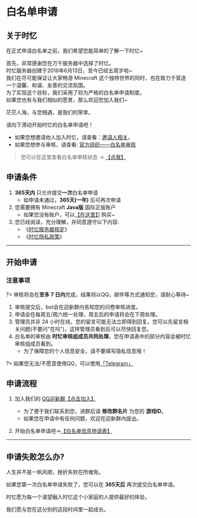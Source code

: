 # 白名单申请

## 关于时忆

在正式申请白名单之前，我们希望您能简单的了解一下时忆~

首先，非常感谢您在万千服务器中选择了时忆。    
时忆服务器创建于2016年6月13日，至今已经五周岁啦~  
我们在尽可能保证让大家畅游 Minecraft 这个独特世界的同时，也在致力于营造一个温馨、和谐、友善的交流氛围。  
为了实现这个目标，我们采用了较为严格的白名单申请制度。  
如果您也有与我们相似的愿景，那么欢迎您加入我们~  

茫茫人海，与您相遇，是我们的荣幸。

请向下滑动开始时忆的白名单申请吧！
 
- 如果您想邀请他人加入时忆，请查看：[邀请人相关](/zh-CN/join/application/inviters.md)，
- 如果您想参与审核，请查看: [官方组织——白名单审核](/zh-CN/culture/group.md#1.时忆——白名单审核组)

> 您可以在这里查看白名单审核状态 -> [【点我】](https://whitelist.stats.mcshiyi.com/)

## 申请条件

1. **365天内** 只允许提交**一次**白名单申请
    - 如申请未通过，**365天(一年)** 后可再次申请
2. 您需要拥有 Minecraft  **Java版** 国际正版账户
    - 如果您没有账户，可以[【在这里】](https://minecraft.net)] 购买~
3. 您已经阅读，充分理解，并同意遵守以下内容: 
    - 《[时忆服务器规定](/zh-CN/join/rules.md)》
    - 《[时忆隐私政策](https://www.mcshiyi.com/blog/about/privacy-policy.html)》

------

## 开始申请


### 注意事项

?> 审核将会在**至多 7 日内**完成，结果将以QQ，邮件等方式通知您，请耐心等待~

1. 审核提交后，bot会在迎新群内告知您的问卷审核进度。
2. 申请会在每周五/周六统一处理，周五后的申请将会在下周处理。
3. 管理员并非 24 小时在线，您的留言可能无法立即得到回复。您可以先留言相关问题(不要问"在吗")，这样管理员看到后可以尽快回复您。
4. 白名单的审核由 **时忆审核组成员共同处理**，您在申请表中的部分内容会被时忆审核组成员看到。
    - 为了保障您的个人信息安全，请不要填写隐私信息哦！

?> 如果您无法/不愿意使用QQ，可以使用[「Telegram」](https://t.me/joinchat/IdDH-Egtujuf1UzuCWznJw)

## 申请流程

1. 加入我们的  [QQ迎新群【点击加入】](https://jq.qq.com/?_wv=1027&k=59H04f1)
    - 为了便于我们联系到您，进群后请 **修改群名片** 为您的 **游戏ID**。
    - 如果您在申请中有任何问题，欢迎在迎新群内提出。

2. 开始白名单申请吧->[【白名单信息申请表】](https://wj.qq.com/s2/3175997/f522)


------

## 申请失败怎么办?

人生并不是一帆风顺，挫折失败在所难免。

如果您第一次白名单申请失败了，您可以在 **365天后** 再次提交白名单申请。

时忆愿为每一个渴望融入时忆这个小家庭的人提供最好的体验，

我们愿与您在这分别的这段时间里一起成长。  
